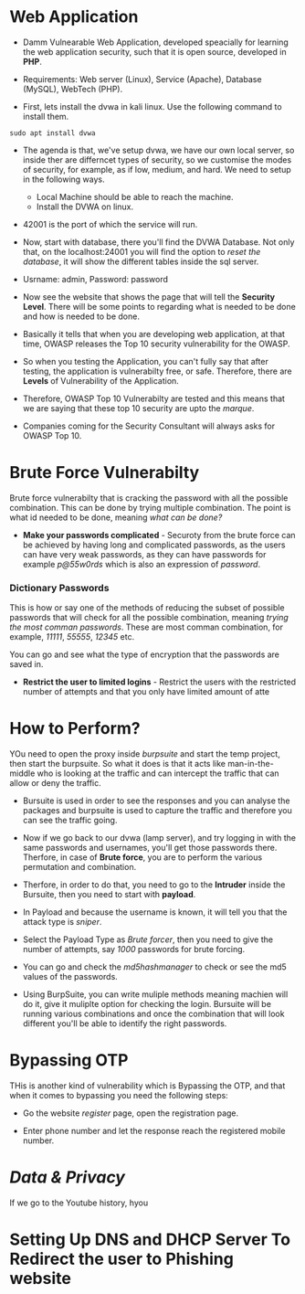 # Web Application

- Damm Vulnearable Web Application, developed speacially for learning the web application security, such that it is open source, developed in **PHP**.

- Requirements: Web server (Linux), Service (Apache), Database (MySQL), WebTech (PHP).

- First, lets install the dvwa in kali linux. Use the following command to install them.

```
sudo apt install dvwa
```

- The agenda is that, we've setup dvwa, we have our own local server, so inside ther are differncet types of security, so we customise the modes of security, for example, as if low, medium, and hard. We need to setup in the following ways.
  - Local Machine should be able to reach the machine.
  - Install the DVWA on linux.
- 42001 is the port of which the service will run. 

- Now, start with database, there you'll find the DVWA Database. Not only that, on the localhost:24001 you will find the option to *reset the database*, it will show the different tables inside the sql server.

- Usrname: admin, Password: password

- Now see the website that shows the page that will tell the **Security Level**. There will be some points to regarding what is needed to be done and how is needed to be done. 

- Basically it tells that when you are developing web application, at that time, OWASP releases the Top 10 security vulnerability for the OWASP. 

- So when you testing the Application, you can't fully say that after testing, the application is vulnerabilty free, or safe. Therefore, there are **Levels** of Vulnerability of the Application. 

- Therefore, OWASP Top 10 Vulnerabilty are tested and this means that we are saying that these top 10 security are upto the *marque*.

- Companies coming for the Security Consultant will always asks for OWASP Top 10.

# Brute Force Vulnerabilty

Brute force vulnerabilty that is cracking the password with all the possible combination. This can be done by trying multiple combination. The point is what id needed to be done, meaning *what can be done?*

- **Make your passwords complicated** - Securoty from the brute force can be achieved by having long and complicated passwords, as the users can have very weak passwords, as they can have passwords for example *p@55w0rds* which is also an expression of *password*. 

### Dictionary Passwords

This is how or say one of the methods of reducing the subset of possible passwords that will check for all the possible combination, meaning *trying the most comman passwords*. These are most comman combination, for example, *11111*, *55555*, *12345* etc.

You can go and see what the type of encryption that the passwords are saved in.

- **Restrict the user to limited logins** - Restrict the users with the restricted number of attempts and that you only have limited amount of atte

# How to Perform?

YOu need to open the proxy inside *burpsuite* and start the temp project, then start the burpsuite. So what it does is that it acts like man-in-the-middle who is looking at the traffic and can intercept the traffic that can allow or deny the traffic.

- Bursuite is used in order to see the responses and you can analyse the packages and burpsuite is used to capture the traffic and therefore you can see the traffic going.

- Now if we go back to our dvwa (lamp server), and try logging in with the same passwords and usernames, you'll get those passwords there. Therfore, in case of **Brute force**, you are to perform the various permutation and combination.

- Therfore, in order to do that, you need to go to the **Intruder** inside the Bursuite, then you need to start with **payload**.

- In Payload and because the username is known, it will tell you that the attack type is *sniper*.

- Select the Payload Type as *Brute forcer*, then you need to give the number of attempts, say *1000* passwords for brute forcing.

- You can go and check the *md5hashmanager* to check or see the md5 values of the passwords.

- Using BurpSuite, you can write muliple methods meaning machien will do it, give it muliplte option for checking the login. Bursuite will be running various combinations and once the combination that will look different you'll be able to identify the right passwords.

# Bypassing OTP

THis is another kind of vulnerability which is Bypassing the OTP, and that when it comes to bypassing you need the following steps:

- Go the website *register* page, open the registration page.

- Enter phone number and let the response reach the registered mobile number.

# *Data & Privacy*

If we go to the Youtube history, hyou 

# Setting Up DNS and DHCP Server To Redirect the user to Phishing website

